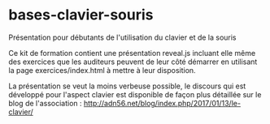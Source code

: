 # bases-clavier-souris
Présentation pour débutants de l'utilisation du clavier et de la souris

Ce kit de formation contient une présentation reveal.js incluant elle même des exercices que les auditeurs peuvent de leur côté démarrer en utilisant la page exercices/index.html à mettre à leur disposition.

La présentation se veut la moins verbeuse possible, le discours qui est développé pour l'aspect clavier est disponible de façon plus détaillée sur le blog de l'association : http://adn56.net/blog/index.php/2017/01/13/le-clavier/
